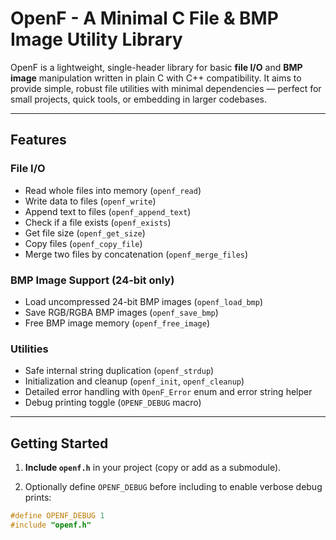 # OpenF - A Minimal C File & BMP Image Utility Library

OpenF is a lightweight, single-header library for basic **file I/O** and **BMP image** manipulation written in plain C with C++ compatibility. It aims to provide simple, robust file utilities with minimal dependencies — perfect for small projects, quick tools, or embedding in larger codebases.

---

## Features

### File I/O
- Read whole files into memory (`openf_read`)
- Write data to files (`openf_write`)
- Append text to files (`openf_append_text`)
- Check if a file exists (`openf_exists`)
- Get file size (`openf_get_size`)
- Copy files (`openf_copy_file`)
- Merge two files by concatenation (`openf_merge_files`)

### BMP Image Support (24-bit only)
- Load uncompressed 24-bit BMP images (`openf_load_bmp`)
- Save RGB/RGBA BMP images (`openf_save_bmp`)
- Free BMP image memory (`openf_free_image`)

### Utilities
- Safe internal string duplication (`openf_strdup`)
- Initialization and cleanup (`openf_init`, `openf_cleanup`)
- Detailed error handling with `OpenF_Error` enum and error string helper
- Debug printing toggle (`OPENF_DEBUG` macro)

---

## Getting Started

1. **Include `openf.h`** in your project (copy or add as a submodule).

2. Optionally define `OPENF_DEBUG` before including to enable verbose debug prints:

```c
#define OPENF_DEBUG 1
#include "openf.h"
